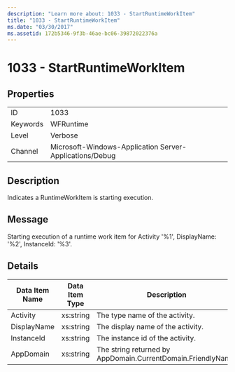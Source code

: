 ```yaml
---
description: "Learn more about: 1033 - StartRuntimeWorkItem"
title: "1033 - StartRuntimeWorkItem"
ms.date: "03/30/2017"
ms.assetid: 172b5346-9f3b-46ae-bc06-39872022376a
---
```

# 1033 - StartRuntimeWorkItem

## Properties  
  
|||  
|-|-|  
|ID|1033|  
|Keywords|WFRuntime|  
|Level|Verbose|  
|Channel|Microsoft-Windows-Application Server-Applications/Debug|  
  
## Description  

 Indicates a RuntimeWorkItem is starting execution.  
  
## Message  

 Starting execution of a runtime work item for Activity '%1', DisplayName: '%2', InstanceId: '%3'.  
  
## Details  
  
|Data Item Name|Data Item Type|Description|  
|--------------------|--------------------|-----------------|  
|Activity|xs:string|The type name of the activity.|  
|DisplayName|xs:string|The display name of the activity.|  
|InstanceId|xs:string|The instance id of the activity.|  
|AppDomain|xs:string|The string returned by AppDomain.CurrentDomain.FriendlyName.|
